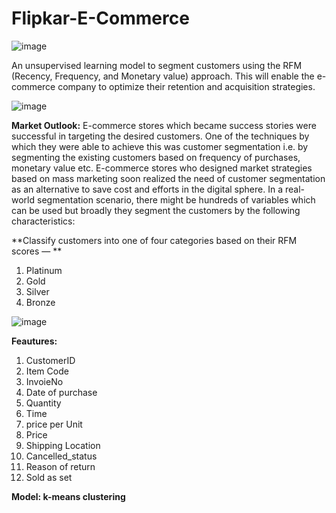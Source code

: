 # Flipkar-E-Commerce
![image](https://github.com/Ajay-Dobliyal/Flipkar-E-Commerce/assets/91046133/2230ab32-b8df-4c79-ba84-fb144cfbb2da)

An unsupervised learning model to segment customers using the RFM (Recency, Frequency, and Monetary value) approach. This will enable the e-commerce company to optimize their retention and acquisition strategies. 

![image](https://github.com/Ajay-Dobliyal/Flipkar-E-Commerce/assets/91046133/1cbe516e-651e-4fd3-8a04-f4128f2b0143)

**Market Outlook:** 
E-commerce stores which became success stories were successful in targeting the desired customers. One of the techniques by which they were able to achieve this was customer segmentation i.e. by segmenting the existing customers based on frequency of purchases, monetary value etc. E-commerce stores who designed market strategies based on mass marketing soon realized the need of customer segmentation as an alternative to save cost and efforts in the digital sphere. In a real-world segmentation scenario, there might be hundreds of variables which can be used but broadly they segment the customers by the following characteristics:

**Classify customers into one of four categories based on their RFM scores — **
1) Platinum
2) Gold
3) Silver
4) Bronze
   
![image](https://github.com/Ajay-Dobliyal/Flipkar-E-Commerce/assets/91046133/abe04ec6-cf36-4fdf-8ac7-73b567c1a6a3)


**Feautures:**
1) CustomerID
2) Item Code
3) InvoieNo
4) Date of purchase
5) Quantity
6) Time
7) price per Unit
8) Price
9) Shipping Location
10) Cancelled_status
11) Reason of return
12) Sold as set

**Model: k-means clustering**
   
